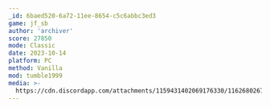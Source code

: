 ```yaml
---
_id: 6baed520-6a72-11ee-8654-c5c6abbc3ed3
game: jf_sb
author: 'archiver'
score: 27850
mode: Classic
date: 2023-10-14
platform: PC
method: Vanilla
mod: tumble1999
media: >-
  https://cdn.discordapp.com/attachments/1159431402069176330/1162680267387965511/screenshot.png?ex=653cd161&is=652a5c61&hm=837be3355bc2346a0643aab3f2ba1baac1754e8cc4c10767e17473a7a079ba66&
---
```


